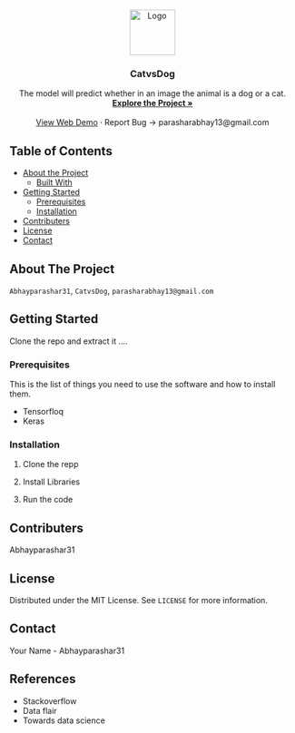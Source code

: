 <br />
<p align="center">
  <a href="https://github.com/github_Abhayparashar/Google-Search-Query-Assistant">
    <img src="images/profile.png" alt="Logo" width="80" height="80">
  </a>

  <h3 align="center">CatvsDog</h3>

  <p align="center">
The model will predict whether in an image the animal is a dog or a cat.
    <br />
    <a href="https://github.com/Abhayparashar31/catvsdog/"><strong>Explore the Project »</strong></a>
    <br />
    <br />
    <a href="#">View Web Demo</a>
    ·
    <a>Report Bug -> parasharabhay13@gmail.com</a>
    
  </p>
</p>



<!-- TABLE OF CONTENTS -->
## Table of Contents

* [About the Project](#about-the-project)
  * [Built With](#built-with)
* [Getting Started](#getting-started)
  * [Prerequisites](#prerequisites)
  * [Installation](#installation)
* [Contributers](#contributers)
* [License](#license)
* [Contact](#contact)


<!-- ABOUT THE PROJECT -->
## About The Project

`Abhayparashar31`, `CatvsDog`,  `parasharabhay13@gmail.com`

<!-- GETTING STARTED -->
## Getting Started

Clone the repo and extract it ....

### Prerequisites

This is the list of things you need to use the software and how to install them.
* Tensorfloq
* Keras

### Installation
 
1. Clone the repp

2. Install Libraries

3. Run the code

## Contributers

Abhayparashar31

<!-- LICENSE -->
## License

Distributed under the MIT License. See `LICENSE` for more information.

<!-- CONTACT -->
## Contact

Your Name - Abhayparashar31

## References
* Stackoverflow
* Data flair
* Towards data science
